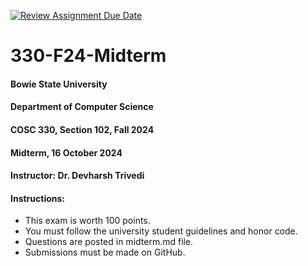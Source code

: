 [![Review Assignment Due Date](https://classroom.github.com/assets/deadline-readme-button-22041afd0340ce965d47ae6ef1cefeee28c7c493a6346c4f15d667ab976d596c.svg)](https://classroom.github.com/a/dZTkSUp1)
# 330-F24-Midterm


#### Bowie State University
#### Department of Computer Science
#### COSC 330, Section 102, Fall 2024
#### Midterm, 16 October 2024
#### Instructor: Dr. Devharsh Trivedi


#### Instructions:
- This exam is worth 100 points.
- You must follow the university student guidelines and honor code.
- Questions are posted in midterm.md file.
- Submissions must be made on GitHub.
